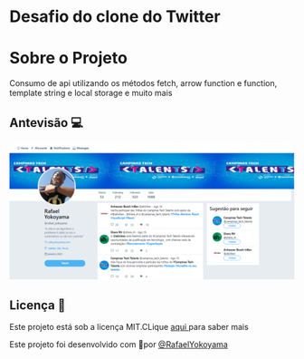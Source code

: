 
 # Desafio do clone do Twitter


# Sobre o Projeto 

Consumo de api utilizando os métodos fetch, arrow function e function, template string e local storage e muito mais  


## Antevisão 💻
![](https://github.com/Rafael-Yokoyama/Projetos-Trilha-Abinbev-React/blob/main/twitter-clone/img/PrintTela.PNG)




 
 

## Licença 📝 
  Este projeto está sob a licença MIT.CLique <a  href="https://github.com/Rafael-Yokoyama/Projetos-Trilha-Abinbev-React/blob/main/LICENSE"> aqui </a> para saber mais 
  
  Este projeto foi desenvolvido com 🖤por  <a href="https://github.com/Rafael-Yokoyama"> @RafaelYokoyama </a> 
  
